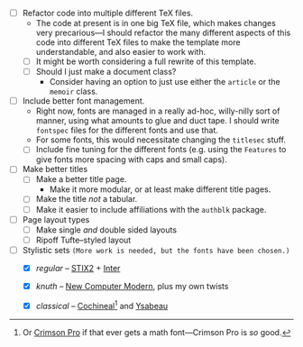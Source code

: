 + [ ] Refactor code into multiple different TeX files.
  - The code at present is in one big TeX file, which makes changes very
    precarious—I should refactor the many different aspects of this code into
    different TeX files to make the template more understandable, and also
    easier to work with.
  - [ ] It might be worth considering a full rewrite of this template.
  - [ ] Should I just make a document class?
    * Consider having an option to just use either the `article` or the `memoir`
      class.
+ [ ] Include better font management.
  - Right now, fonts are managed in a really ad-hoc, willy-nilly sort of manner,
    using what amounts to glue and duct tape. I should write `fontspec` files for
    the different fonts and use that.
  - For some fonts, this would necessitate changing the `titlesec` stuff.
  - [ ] Include fine tuning for the different fonts (e.g. using the `Features`
        to give fonts more spacing with caps and small caps).
+ [ ] Make better titles
  - [ ] Make a better title page.
    * Make it more modular, or at least make different title pages.
  - [ ] Make the title *not* a tabular.
  - [ ] Make it easier to include affiliations with the `authblk` package.
+ [ ] Page layout types
  - [ ] Make single *and* double sided layouts
  - [ ] Ripoff Tufte–styled layout
+ [ ] Stylistic sets `(More work is needed, but the fonts have been chosen.)`
  - [X] *regular* – [STIX2][stix2] + [Inter][inter]
  - [X] *knuth* – [New Computer Modern][newcm], plus my own twists
  - [X] *classical* – [Cochineal][cochineal][^crimson] and [Ysabeau][ysabeau]


[^crimson]: Or [Crimson Pro](https://github.com/Fonthausen/CrimsonPro) if that
ever gets a math font—Crimson Pro is *so* good.

[stix2]: https://github.com/stipub/stixfonts

[inter]: https://github.com/rsms/inter

[cochineal]: https://ctan.org/pkg/cochineal

[ysabeau]: https://ctan.org/pkg/ysabeau

[newcm]: https://www.ctan.org/pkg/newcomputermodern
